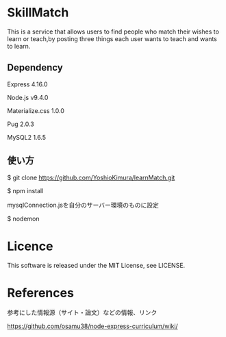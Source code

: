 # SkillMatch

This is a service that allows users to find people who match their wishes to learn or teach,by posting three things each user wants to teach and wants to learn.

## Dependency

Express 4.16.0

Node.js v9.4.0

Materialize.css 1.0.0

Pug 2.0.3

MySQL2 1.6.5

## 使い方

$ git clone https://github.com/YoshioKimura/learnMatch.git

$ npm install

mysqlConnection.jsを自分のサーバー環境のものに設定

$ nodemon


# Licence

This software is released under the MIT License, see LICENSE.

# References

参考にした情報源（サイト・論文）などの情報、リンク

https://github.com/osamu38/node-express-curriculum/wiki/